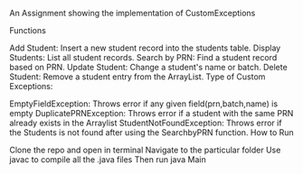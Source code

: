An Assignment showing the implementation of CustomExceptions

Functions

Add Student: Insert a new student record into the students table.
Display Students: List all student records.
Search by PRN: Find a student record based on PRN.
Update Student: Change a student's name or batch.
Delete Student: Remove a student entry from the ArrayList.
Type of Custom Exceptions:

EmptyFieldException: Throws error if any given field(prn,batch,name) is empty
DuplicatePRNException: Throws error if a student with the same PRN already exists in the Arraylist
StudentNotFoundException: Throws error if the Students is not found after using the SearchbyPRN function.
How to Run

Clone the repo and open in terminal
Navigate to the particular folder
Use javac to compile all the .java files
Then run java Main
